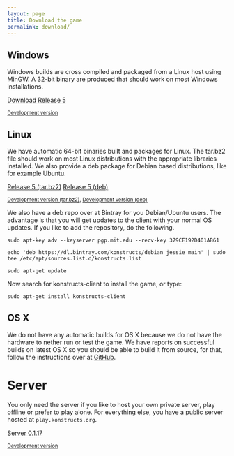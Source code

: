 ```yaml
---
layout: page
title: Download the game
permalink: download/
---
```


## Windows

Windows builds are cross compiled and packaged from a Linux host
using MinGW. A 32-bit binary are produced that should work on most
Windows installations.

<a  class="btn btn-primary" href="https://bintray.com/artifact/download/konstructs/windows/konstructs-client-6-windows.zip">Download Release 5</a>

<small><a href="https://bintray.com/artifact/download/konstructs/windows/konstructs-client.zip">Development version</a></small>

## Linux

We have automatic 64-bit binaries built and packages for Linux. The tar.bz2 file should work on most Linux distributions with the appropriate libraries installed. We also provide a deb package for Debian based distributions, like for example Ubuntu.

<a class="btn btn-primary" href="https://bintray.com/artifact/download/konstructs/linux/konstructs-client-6-linux.tar.bz2">Release 5 (tar.bz2)</a>
<a class="btn btn-primary" href="https://bintray.com/artifact/download/konstructs/debian/pool/main/k/konstructs-client/konstructs-client_5-1132_amd64.deb">Release 5 (deb)</a>


<small><a href="https://bintray.com/artifact/download/konstructs/linux/konstructs-client.tar.bz2">Development version (tar.bz2)</a>, <a href="https://dl.bintray.com/konstructs/debian/pool/main/k/konstructs-client/">Development version (deb)</a></small>

We also have a deb repo over at Bintray for you Debian/Ubuntu users. The advantage is that you will get updates to the client with your normal OS updates. If you like to add the repository, do the following.

`
sudo apt-key adv --keyserver pgp.mit.edu --recv-key 379CE192D401AB61
`

`
echo 'deb https://dl.bintray.com/konstructs/debian jessie main' | sudo tee /etc/apt/sources.list.d/konstructs.list
`

`
sudo apt-get update
`

Now search for konstructs-client to install the game, or type:

`
sudo apt-get install konstructs-client
`

## OS X

We do not have any automatic builds for OS X because we do not have the hardware to nether run or test the game. We have reports on successful builds on latest OS X so you should be able to build it from source, for that, follow the instructions over at [GitHub](https://github.com/konstructs/client/blob/master/BUILD.md).

# Server

You only need the server if you like to host your own private server, play offline or prefer to play alone. For everything else, you have a public server hosted at `play.konstructs.org`.

<a class="btn btn-primary" href="https://bintray.com/artifact/download/konstructs/jars/konstructs-server-build-v0.1.17.jar">Server 0.1.17</a>

<small><a href="https://bintray.com/artifact/download/konstructs/jars/konstructs-server-build-dev.jar">Development version</a></small>
